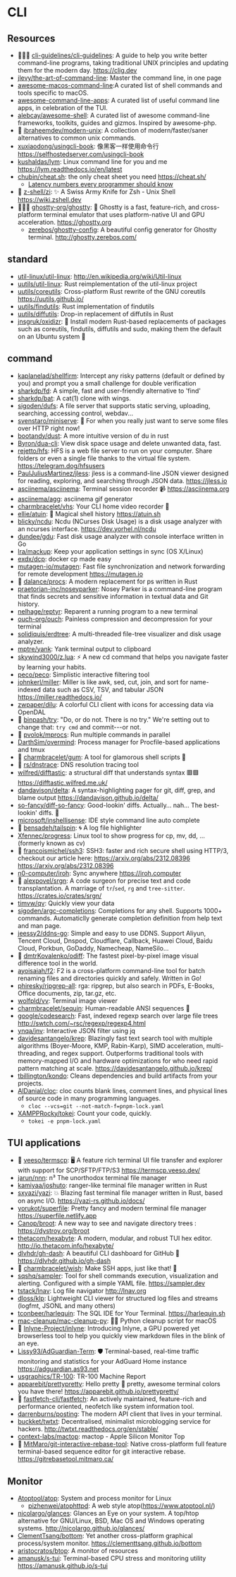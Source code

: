 # CLI

## Resources

- 🌟🌟🌟 [cli-guidelines/cli-guidelines](https://github.com/cli-guidelines/cli-guidelines): A guide to help you write better command-line programs, taking traditional UNIX principles and updating them for the modern day. <https://clig.dev>
- [jlevy/the-art-of-command-line](https://github.com/jlevy/the-art-of-command-line): Master the command line, in one page
- [awesome-macos-command-line](https://git.herrbischoff.com/awesome-macos-command-line/about/):A curated list of shell commands and tools specific to macOS.
- [awesome-command-line-apps](https://git.herrbischoff.com/awesome-command-line-apps/about/): A curated list of useful command line apps, in celebration of the TUI.
- [alebcay/awesome-shell](https://github.com/alebcay/awesome-shell): A curated list of awesome command-line frameworks, toolkits, guides and gizmos. Inspired by awesome-php.
- 🌟 [ibraheemdev/modern-unix](https://github.com/ibraheemdev/modern-unix): A collection of modern/faster/saner alternatives to common unix commands.
- [xuxiaodong/usingcli-book](https://github.com/xuxiaodong/usingcli-book): 像黑客一样使用命令行 <https://selfhostedserver.com/usingcli-book>
- [kushaldas/lym](https://github.com/kushaldas/lym): Linux command line for you and me <https://lym.readthedocs.io/en/latest>
- [chubin/cheat.sh](https://github.com/chubin/cheat.sh): the only cheat sheet you need <https://cheat.sh/>
  - [Latency numbers every programmer should know](https://cheat.sh/latencies)
- 🌟 [z-shell/zi](https://github.com/z-shell/zi): ✨ A Swiss Army Knife for Zsh - Unix Shell <https://wiki.zshell.dev>
- 🌟🌟🌟 [ghostty-org/ghostty](https://github.com/ghostty-org/ghostty): 👻 Ghostty is a fast, feature-rich, and cross-platform terminal emulator that uses platform-native UI and GPU acceleration. <https://ghostty.org>
  - [zerebos/ghostty-config](https://github.com/zerebos/ghostty-config): A beautiful config generator for Ghostty terminal. <http://ghostty.zerebos.com/>

## standard

- [util-linux/util-linux](https://github.com/util-linux/util-linux): <http://en.wikipedia.org/wiki/Util-linux>
- [uutils/util-linux](https://github.com/uutils/util-linux): Rust reimplementation of the util-linux project
- [uutils/coreutils](https://github.com/uutils/coreutils): Cross-platform Rust rewrite of the GNU coreutils <https://uutils.github.io/>
- [uutils/findutils](https://github.com/uutils/findutils): Rust implementation of findutils
- [uutils/diffutils](https://github.com/uutils/diffutils): Drop-in replacement of diffutils in Rust
- [jnsgruk/oxidizr](https://github.com/jnsgruk/oxidizr): 🦀 Install modern Rust-based replacements of packages such as coreutils, findutils, diffutils and sudo, making them the default on an Ubuntu system 🦀

## command

- [kaplanelad/shellfirm](https://github.com/kaplanelad/shellfirm): Intercept any risky patterns (default or defined by you) and prompt you a small challenge for double verification
- [sharkdp/fd](https://github.com/sharkdp/fd): A simple, fast and user-friendly alternative to 'find'
- [sharkdp/bat](https://github.com/sharkdp/bat): A cat(1) clone with wings.
- [sigoden/dufs](https://github.com/sigoden/dufs): A file server that supports static serving, uploading, searching, accessing control, webdav...
- [svenstaro/miniserve](https://github.com/svenstaro/miniserve): 🌟 For when you really just want to serve some files over HTTP right now!
- [bootandy/dust](https://github.com/bootandy/dust): A more intuitive version of du in rust
- [Byron/dua-cli](https://github.com/Byron/dua-cli): View disk space usage and delete unwanted data, fast.
- [rejetto/hfs](https://github.com/rejetto/hfs/): HFS is a web file server to run on your computer. Share folders or even a single file thanks to the virtual file system. <https://telegram.dog/hfsusers>
- [PaulJuliusMartinez/jless](https://github.com/PaulJuliusMartinez/jless): jless is a command-line JSON viewer designed for reading, exploring, and searching through JSON data. <https://jless.io>
- [asciinema/asciinema](https://github.com/asciinema/asciinema): Terminal session recorder 📹 <https://asciinema.org>
- [asciinema/agg](https://github.com/asciinema/agg): asciinema gif generator
- [charmbracelet/vhs](https://github.com/charmbracelet/vhs): Your CLI home video recorder 📼
- [ellie/atuin](https://github.com/ellie/atuin): 🐢 Magical shell history <https://atuin.sh>
- [blicky/ncdu](https://g.blicky.net/ncdu.git): Ncdu (NCurses Disk Usage) is a disk usage analyzer with an ncurses interface. <https://dev.yorhel.nl/ncdu>
- [dundee/gdu](https://github.com/dundee/gdu): Fast disk usage analyzer with console interface written in Go
- [lra/mackup](https://github.com/lra/mackup): Keep your application settings in sync (OS X/Linux)
- [exdx/dcp](https://github.com/exdx/dcp): docker cp made easy
- [mutagen-io/mutagen](https://github.com/mutagen-io/mutagen): Fast file synchronization and network forwarding for remote development <https://mutagen.io>
- 🌟 [dalance/procs](https://github.com/dalance/procs): A modern replacement for ps written in Rust
- [praetorian-inc/noseyparker](https://github.com/praetorian-inc/noseyparker): Nosey Parker is a command-line program that finds secrets and sensitive information in textual data and Git history.
- [nelhage/reptyr](https://github.com/nelhage/reptyr): Reparent a running program to a new terminal
- [ouch-org/ouch](https://github.com/ouch-org/ouch): Painless compression and decompression for your terminal
- [solidiquis/erdtree](https://github.com/solidiquis/erdtree): A multi-threaded file-tree visualizer and disk usage analyzer.
- [mptre/yank](https://github.com/mptre/yank): Yank terminal output to clipboard
- [skywind3000/z.lua](https://github.com/skywind3000/z.lua): ⚡ A new cd command that helps you navigate faster by learning your habits.
- [peco/peco](https://github.com/peco/peco): Simplistic interactive filtering tool
- [johnkerl/miller](https://github.com/johnkerl/miller): Miller is like awk, sed, cut, join, and sort for name-indexed data such as CSV, TSV, and tabular JSON <https://miller.readthedocs.io/>
- [zwpaper/dilu](https://github.com/zwpaper/dilu): A colorful CLI client with icons for accessing data via OpenDAL
- 🌟 [binpash/try](https://github.com/binpash/try): "Do, or do not. There is no try." We're setting out to change that: `try cmd` and commit---or not.
- 🌟 [pvolok/mprocs](https://github.com/pvolok/mprocs): Run multiple commands in parallel
- [DarthSim/overmind](https://github.com/DarthSim/overmind): Process manager for Procfile-based applications and tmux
- 🌟 [charmbracelet/gum](https://github.com/charmbracelet/gum): A tool for glamorous shell scripts 🎀
- 🌟 [rs/dnstrace](https://github.com/rs/dnstrace): DNS resolution tracing tool
- [wilfred/difftastic](https://github.com/wilfred/difftastic): a structural diff that understands syntax 🟥🟩 <https://difftastic.wilfred.me.uk/>
- [dandavison/delta](https://github.com/dandavison/delta): A syntax-highlighting pager for git, diff, grep, and blame output <https://dandavison.github.io/delta/>
- [so-fancy/diff-so-fancy](https://github.com/so-fancy/diff-so-fancy): Good-lookin' diffs. Actually… nah… The best-lookin' diffs. 🎉
- [microsoft/inshellisense](https://github.com/microsoft/inshellisense): IDE style command line auto complete
- 🌟 [bensadeh/tailspin](https://github.com/bensadeh/tailspin): 🌀 A log file highlighter
- [Xfennec/progress](https://github.com/Xfennec/progress): Linux tool to show progress for cp, mv, dd, ... (formerly known as cv)
- 🌟 [francoismichel/ssh3](https://github.com/francoismichel/ssh3): SSH3: faster and rich secure shell using HTTP/3, checkout our article here: https://arxiv.org/abs/2312.08396 <https://arxiv.org/abs/2312.08396>
- [n0-computer/iroh](https://github.com/n0-computer/iroh): Sync anywhere <https://iroh.computer>
- 🌟 [alexpovel/srgn](https://github.com/alexpovel/srgn): A code surgeon for precise text and code transplantation. A marriage of `tr`/`sed`, `rg` and `tree-sitter`. <https://crates.io/crates/srgn/>
- [timvw/qv](https://github.com/timvw/qv): Quickly view your data
- [sigoden/argc-completions](https://github.com/sigoden/argc-completions): Completions for any shell. Supports 1000+ commands. Automaticlly generate completion definition from help text and man page.
- [jeessy2/ddns-go](https://github.com/jeessy2/ddns-go): Simple and easy to use DDNS. Support Aliyun, Tencent Cloud, Dnspod, Cloudflare, Callback, Huawei Cloud, Baidu Cloud, Porkbun, GoDaddy, Namecheap, NameSilo...
- 🌟 [dmtrKovalenko/odiff](https://github.com/dmtrKovalenko/odiff): The fastest pixel-by-pixel image visual difference tool in the world.
- [ayoisaiah/f2](https://github.com/ayoisaiah/f2): F2 is a cross-platform command-line tool for batch renaming files and directories quickly and safely. Written in Go!
- [phiresky/ripgrep-all](https://github.com/phiresky/ripgrep-all): rga: ripgrep, but also search in PDFs, E-Books, Office documents, zip, tar.gz, etc.
- [wolfpld/vv](https://github.com/wolfpld/vv): Terminal image viewer
- [charmbracelet/sequin](https://github.com/charmbracelet/sequin): Human-readable ANSI sequences 🪩
- [google/codesearch](https://github.com/google/codesearch): Fast, indexed regexp search over large file trees <http://swtch.com/~rsc/regexp/regexp4.html>
- [ynqa/jnv](https://github.com/ynqa/jnv): Interactive JSON filter using jq
- [davidesantangelo/krep](https://github.com/davidesantangelo/krep): Blazingly fast text search tool with multiple algorithms (Boyer-Moore, KMP, Rabin-Karp), SIMD acceleration, multi-threading, and regex support. Outperforms traditional tools with memory-mapped I/O and hardware optimizations for who need rapid pattern matching at scale. <https://davidesantangelo.github.io/krep/>
- [tbillington/kondo](https://github.com/tbillington/kondo): Cleans dependencies and build artifacts from your projects.
- [AlDanial/cloc](https://github.com/AlDanial/cloc): cloc counts blank lines, comment lines, and physical lines of source code in many programming languages.
  - `cloc --vcs=git --not-match-f=pnpm-lock.yaml `
- [XAMPPRocky/tokei](https://github.com/XAMPPRocky/tokei): Count your code, quickly.
  - `tokei -e pnpm-lock.yaml`

## TUI applications

- 🌟 [veeso/termscp](https://github.com/veeso/termscp): 🖥 A feature rich terminal UI file transfer and explorer with support for SCP/SFTP/FTP/S3 <https://termscp.veeso.dev/>
- [jarun/nnn](https://github.com/jarun/nnn): n³ The unorthodox terminal file manager
- [kamiyaa/joshuto](https://github.com/kamiyaa/joshuto): ranger-like terminal file manager written in Rust
- [sxyazi/yazi](https://github.com/sxyazi/yazi): 💥 Blazing fast terminal file manager written in Rust, based on async I/O. <https://yazi-rs.github.io/docs/>
- [yorukot/superfile](https://github.com/yorukot/superfile): Pretty fancy and modern terminal file manager <https://superfile.netlify.app>
- [Canop/broot](https://github.com/Canop/broot): A new way to see and navigate directory trees : https://dystroy.org/broot
- [thetacom/hexabyte](https://github.com/thetacom/hexabyte): A modern, modular, and robust TUI hex editor. <http://io.thetacom.info/hexabyte/>
- [dlvhdr/gh-dash](https://github.com/dlvhdr/gh-dash): A beautiful CLI dashboard for GitHub 🚀 <https://dlvhdr.github.io/gh-dash>
- 🌟 [charmbracelet/wish](https://github.com/charmbracelet/wish): Make SSH apps, just like that! 💫
- [sqshq/sampler](https://github.com/sqshq/sampler): Tool for shell commands execution, visualization and alerting. Configured with a simple YAML file. <https://sampler.dev>
- [tstack/lnav](https://github.com/tstack/lnav): Log file navigator <http://lnav.org>
- [dloss/klp](https://github.com/dloss/klp): Lightweight CLI viewer for structured log files and streams (logfmt, JSONL and many others)
- [tconbeer/harlequin](https://github.com/tconbeer/harlequin): The SQL IDE for Your Terminal. <https://harlequin.sh>
- [mac-cleanup/mac-cleanup-py](https://github.com/mac-cleanup/mac-cleanup-py): 👨‍💻 Python cleanup script for macOS
- 🌟 [Inlyne-Project/inlyne](https://github.com/Inlyne-Project/inlyne): Introducing Inlyne, a GPU powered yet browserless tool to help you quickly view markdown files in the blink of an eye.
- [Lissy93/AdGuardian-Term](https://github.com/Lissy93/AdGuardian-Term): 🛡️ Terminal-based, real-time traffic monitoring and statistics for your AdGuard Home instance <https://adguardian.as93.net>
- [usgraphics/TR-100](https://github.com/usgraphics/TR-100): TR-100 Machine Report
- [apparebit/prettypretty](https://github.com/apparebit/prettypretty): Hello pretty 🌸 pretty, awesome terminal colors you have there! <https://apparebit.github.io/prettypretty/>
- 🌟 [fastfetch-cli/fastfetch](https://github.com/fastfetch-cli/fastfetch): An actively maintained, feature-rich and performance oriented, neofetch like system information tool.
- [darrenburns/posting](https://github.com/darrenburns/posting): The modern API client that lives in your terminal.
- [buckket/twtxt](https://github.com/buckket/twtxt): Decentralised, minimalist microblogging service for hackers. <http://twtxt.readthedocs.org/en/stable/>
- [context-labs/mactop](https://github.com/context-labs/mactop): mactop - Apple Silicon Monitor Top
- 🌟 [MitMaro/git-interactive-rebase-tool](https://github.com/MitMaro/git-interactive-rebase-tool): Native cross-platform full feature terminal-based sequence editor for git interactive rebase. <https://gitrebasetool.mitmaro.ca/>

## Monitor

- [Atoptool/atop](https://github.com/Atoptool/atop): System and process monitor for Linux
  - [pizhenwei/atophttpd](https://github.com/pizhenwei/atophttpd): A web style atop(https://www.atoptool.nl/)
- [nicolargo/glances](https://github.com/nicolargo/glances): Glances an Eye on your system. A top/htop alternative for GNU/Linux, BSD, Mac OS and Windows operating systems. <http://nicolargo.github.io/glances/>
- [ClementTsang/bottom](https://github.com/ClementTsang/bottom): Yet another cross-platform graphical process/system monitor. <https://clementtsang.github.io/bottom>
- [aristocratos/btop](https://github.com/aristocratos/btop): A monitor of resources
- [amanusk/s-tui](https://github.com/amanusk/s-tui): Terminal-based CPU stress and monitoring utility <https://amanusk.github.io/s-tui>
